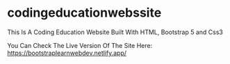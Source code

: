 # codingeducationwebssite
This Is A Coding Education Website Built With HTML, Bootstrap 5 and Css3

You Can Check The Live Version Of The Site Here: https://bootstraplearnwebdev.netlify.app/
